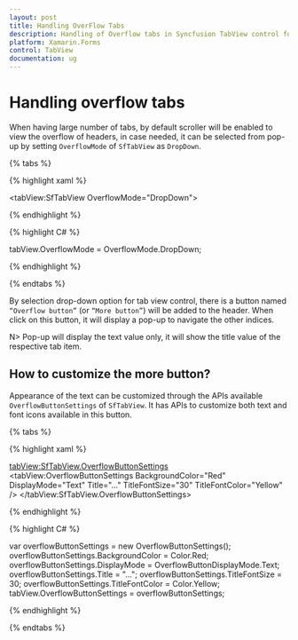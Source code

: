 ```yaml
---
layout: post
title: Handling OverFlow Tabs
description: Handling of Overflow tabs in Syncfusion TabView control for Xamarin.Forms platform
platform: Xamarin.Forms
control: TabView
documentation: ug
---
```


# Handling overflow tabs

When having large number of tabs, by default scroller will be enabled to view the overflow of headers, in case needed, it can be selected from pop-up by setting `OverflowMode` of `SfTabView` as `DropDown`.

{% tabs %}

{% highlight xaml %}

<tabView:SfTabView  OverflowMode="DropDown">
			
{% endhighlight %}

{% highlight C# %}

tabView.OverflowMode = OverflowMode.DropDown;
			
{% endhighlight %}

{% endtabs %}

By selection drop-down option for tab view control, there is a button named `“Overflow button”` (or `“More button”`) will be added to the header. When click on this button, it will display a pop-up to navigate the other indices.

N> Pop-up will display the text value only, it will show the title value of the respective tab item.

## How to customize the more button?

Appearance of the text can be customized through the APIs available `OverflowButtonSettings` of `SfTabView`. It has APIs to customize both text and font icons available in this button. 

{% tabs %}

{% highlight xaml %}

<tabView:SfTabView.OverflowButtonSettings>
	<tabView:OverflowButtonSettings 
	BackgroundColor="Red" 
	DisplayMode="Text"
	Title="..."
	TitleFontSize="30"
	TitleFontColor="Yellow"
	/>
</tabView:SfTabView.OverflowButtonSettings>	

{% endhighlight %}

{% highlight C# %}

var overflowButtonSettings = new OverflowButtonSettings();
overflowButtonSettings.BackgroundColor = Color.Red;
overflowButtonSettings.DisplayMode = OverflowButtonDisplayMode.Text;
overflowButtonSettings.Title = "...";
overflowButtonSettings.TitleFontSize = 30;
overflowButtonSettings.TitleFontColor = Color.Yellow;
tabView.OverflowButtonSettings = overflowButtonSettings;
			
{% endhighlight %}

{% endtabs %}
